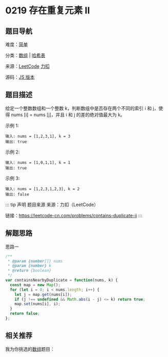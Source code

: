 # 0219 存在重复元素 II


## 题目导航

难度：[简单](/solution/easy/)

分类：[数组](/art/array.html) | [哈希表](/art/hash.html)

来源：[LeetCode](https://leetcode.com/problems/contains-duplicate-ii/)  [力扣](https://leetcode-cn.com/problems/contains-duplicate-ii/)

源码：[JS 版本](https://github.com/swpuLeo/leetcode/blob/master/src/easy/0219-contains-duplicate-ii.js)






## 题目描述

给定一个整数数组和一个整数 k，判断数组中是否存在两个不同的索引 i 和 j，使得 nums [i] = nums [j]，并且 i 和 j 的差的绝对值最大为 k。

示例 1:

```
输入: nums = [1,2,3,1], k = 3
输出: true
```



示例 2:

```
输入: nums = [1,0,1,1], k = 1
输出: true
```



示例 3:

```
输入: nums = [1,2,3,1,2,3], k = 2
输出: false
```





::: tip 声明 题目来源
来源：力扣（LeetCode）

链接：https://leetcode-cn.com/problems/contains-duplicate-ii
:::



## 解题思路

思路一

```js
/**
 * @param {number[]} nums
 * @param {number} k
 * @return {boolean}
 */
var containsNearbyDuplicate = function(nums, k) {
  const map = new Map();
  for (let i = 0; i < nums.length; i++) {
    let j = map.get(nums[i]);
    if (j !== undefined && Math.abs(i - j) <= k) return true;
    map.set(nums[i], i);
  }
  return false;
};
```





## 相关推荐

我为你挑选的[数组](/art/array.html)题目：
